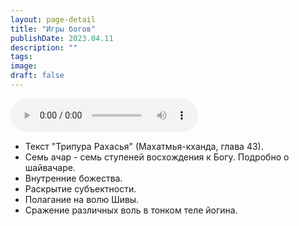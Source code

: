 ```yaml
---
layout: page-detail
title: "Игры богов"
publishDate: 2023.04.11
description: ""
tags:
image:
draft: false
---
```


<audio title="2023.04.11 - Игры богов.mp3" src="https://filer-api.advayta.org/v1.0/public/files/73854" controls=""></audio>

* Текст "Трипура Рахасья" (Махатмья-кханда, глава 43).
* Семь ачар - семь ступеней восхождения к Богу. Подробно о шайвачаре.
* Внутренние божества.
* Раскрытие субъектности.
* Полагание на волю Шивы.
* Сражение различных воль в тонком теле йогина.

  
